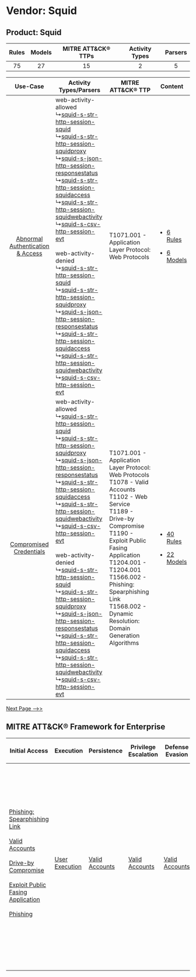 Vendor: Squid
=============
Product: Squid
--------------
| Rules | Models | MITRE ATT&CK® TTPs | Activity Types | Parsers |
|:-----:|:------:|:------------------:|:--------------:|:-------:|
|  75   |   27   |         15         |       2        |    5    |

|    Use-Case    | Activity Types/Parsers    | MITRE ATT&CK® TTP    | Content    |
|:----:| ---- | ---- | ---- |
| [Abnormal Authentication & Access](../../../UseCases/uc_abnormal_authentication_&_access.md) |  web-activity-allowed<br> ↳[squid-s-str-http-session-squid](Ps/pC_squidsstrhttpsessionsquid.md)<br> ↳[squid-s-str-http-session-squidproxy](Ps/pC_squidsstrhttpsessionsquidproxy.md)<br> ↳[squid-s-json-http-session-responsestatus](Ps/pC_squidsjsonhttpsessionresponsestatus.md)<br> ↳[squid-s-str-http-session-squidaccess](Ps/pC_squidsstrhttpsessionsquidaccess.md)<br> ↳[squid-s-str-http-session-squidwebactivity](Ps/pC_squidsstrhttpsessionsquidwebactivity.md)<br> ↳[squid-s-csv-http-session-evt](Ps/pC_squidscsvhttpsessionevt.md)<br><br> web-activity-denied<br> ↳[squid-s-str-http-session-squid](Ps/pC_squidsstrhttpsessionsquid.md)<br> ↳[squid-s-str-http-session-squidproxy](Ps/pC_squidsstrhttpsessionsquidproxy.md)<br> ↳[squid-s-json-http-session-responsestatus](Ps/pC_squidsjsonhttpsessionresponsestatus.md)<br> ↳[squid-s-str-http-session-squidaccess](Ps/pC_squidsstrhttpsessionsquidaccess.md)<br> ↳[squid-s-str-http-session-squidwebactivity](Ps/pC_squidsstrhttpsessionsquidwebactivity.md)<br> ↳[squid-s-csv-http-session-evt](Ps/pC_squidscsvhttpsessionevt.md)<br> | T1071.001 - Application Layer Protocol: Web Protocols<br>    | [<ul><li>6 Rules</li></ul><ul><li>6 Models</li></ul>](RM/r_m_squid_squid_Abnormal_Authentication_&_Access.md) |
|          [Compromised Credentials](../../../UseCases/uc_compromised_credentials.md)          |  web-activity-allowed<br> ↳[squid-s-str-http-session-squid](Ps/pC_squidsstrhttpsessionsquid.md)<br> ↳[squid-s-str-http-session-squidproxy](Ps/pC_squidsstrhttpsessionsquidproxy.md)<br> ↳[squid-s-json-http-session-responsestatus](Ps/pC_squidsjsonhttpsessionresponsestatus.md)<br> ↳[squid-s-str-http-session-squidaccess](Ps/pC_squidsstrhttpsessionsquidaccess.md)<br> ↳[squid-s-str-http-session-squidwebactivity](Ps/pC_squidsstrhttpsessionsquidwebactivity.md)<br> ↳[squid-s-csv-http-session-evt](Ps/pC_squidscsvhttpsessionevt.md)<br><br> web-activity-denied<br> ↳[squid-s-str-http-session-squid](Ps/pC_squidsstrhttpsessionsquid.md)<br> ↳[squid-s-str-http-session-squidproxy](Ps/pC_squidsstrhttpsessionsquidproxy.md)<br> ↳[squid-s-json-http-session-responsestatus](Ps/pC_squidsjsonhttpsessionresponsestatus.md)<br> ↳[squid-s-str-http-session-squidaccess](Ps/pC_squidsstrhttpsessionsquidaccess.md)<br> ↳[squid-s-str-http-session-squidwebactivity](Ps/pC_squidsstrhttpsessionsquidwebactivity.md)<br> ↳[squid-s-csv-http-session-evt](Ps/pC_squidscsvhttpsessionevt.md)<br> | T1071.001 - Application Layer Protocol: Web Protocols<br>T1078 - Valid Accounts<br>T1102 - Web Service<br>T1189 - Drive-by Compromise<br>T1190 - Exploit Public Fasing Application<br>T1204.001 - T1204.001<br>T1566.002 - Phishing: Spearphishing Link<br>T1568.002 - Dynamic Resolution: Domain Generation Algorithms<br> | [<ul><li>40 Rules</li></ul><ul><li>22 Models</li></ul>](RM/r_m_squid_squid_Compromised_Credentials.md)        |
[Next Page -->>](2_ds_squid_squid.md)

MITRE ATT&CK® Framework for Enterprise
--------------------------------------
| Initial Access                                                                                                                                                                                                                                                                                                                                                                      | Execution                                                           | Persistence                                                         | Privilege Escalation                                                | Defense Evasion                                                     | Credential Access | Discovery | Lateral Movement                                                            | Collection | Command and Control                                                                                                                                                                                                                                                                                                                                                                                                                                                                                                                                                        | Exfiltration                                                                                                                                                                                                                                                                             | Impact                                                                  |
| ----------------------------------------------------------------------------------------------------------------------------------------------------------------------------------------------------------------------------------------------------------------------------------------------------------------------------------------------------------------------------------- | ------------------------------------------------------------------- | ------------------------------------------------------------------- | ------------------------------------------------------------------- | ------------------------------------------------------------------- | ----------------- | --------- | --------------------------------------------------------------------------- | ---------- | -------------------------------------------------------------------------------------------------------------------------------------------------------------------------------------------------------------------------------------------------------------------------------------------------------------------------------------------------------------------------------------------------------------------------------------------------------------------------------------------------------------------------------------------------------------------------- | ---------------------------------------------------------------------------------------------------------------------------------------------------------------------------------------------------------------------------------------------------------------------------------------- | ----------------------------------------------------------------------- |
| [Phishing: Spearphishing Link](https://attack.mitre.org/techniques/T1566/002)<br><br>[Valid Accounts](https://attack.mitre.org/techniques/T1078)<br><br>[Drive-by Compromise](https://attack.mitre.org/techniques/T1189)<br><br>[Exploit Public Fasing Application](https://attack.mitre.org/techniques/T1190)<br><br>[Phishing](https://attack.mitre.org/techniques/T1566)<br><br> | [User Execution](https://attack.mitre.org/techniques/T1204)<br><br> | [Valid Accounts](https://attack.mitre.org/techniques/T1078)<br><br> | [Valid Accounts](https://attack.mitre.org/techniques/T1078)<br><br> | [Valid Accounts](https://attack.mitre.org/techniques/T1078)<br><br> |                   |           | [Internal Spearphishing](https://attack.mitre.org/techniques/T1534)<br><br> |            | [Web Service](https://attack.mitre.org/techniques/T1102)<br><br>[Application Layer Protocol: Web Protocols](https://attack.mitre.org/techniques/T1071/001)<br><br>[Dynamic Resolution](https://attack.mitre.org/techniques/T1568)<br><br>[Dynamic Resolution: Domain Generation Algorithms](https://attack.mitre.org/techniques/T1568/002)<br><br>[Proxy: Multi-hop Proxy](https://attack.mitre.org/techniques/T1090/003)<br><br>[Application Layer Protocol](https://attack.mitre.org/techniques/T1071)<br><br>[Proxy](https://attack.mitre.org/techniques/T1090)<br><br> | [Exfiltration Over C2 Channel](https://attack.mitre.org/techniques/T1041)<br><br>[Exfiltration Over Web Service: Exfiltration to Cloud Storage](https://attack.mitre.org/techniques/T1567/002)<br><br>[Exfiltration Over Web Service](https://attack.mitre.org/techniques/T1567)<br><br> | [Resource Hijacking](https://attack.mitre.org/techniques/T1496)<br><br> |